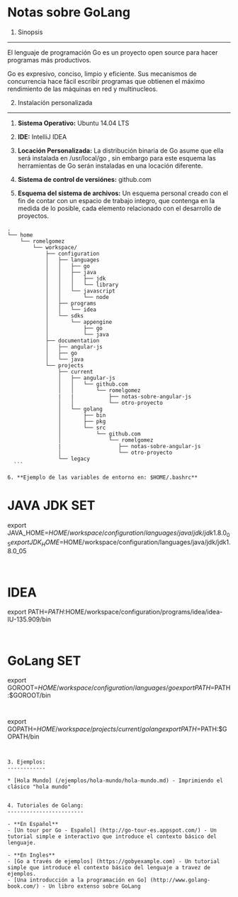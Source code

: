 Notas sobre GoLang
==================

1. Sinopsis
-----------

El lenguaje de programación Go es un proyecto open source para hacer programas más productivos. 

Go es expresivo, conciso, limpio y eficiente. Sus mecanismos de concurrencia hace fácil escribir programas que obtienen el máximo rendimiento de las máquinas en red y multinucleos. 


2. Instalación personalizada
----------------------------

1. **Sistema Operativo:** Ubuntu 14.04 LTS
   
2. **IDE:** IntelliJ IDEA

3. **Locación Personalizada:** La distribución binaria de Go asume que ella será instalada en /usr/local/go , sin embargo para este esquema las herramientas de Go serán instaladas en una locación diferente.
   
4. **Sistema de control de versiónes:** github.com 

5. **Esquema del sistema de archivos:** Un esquema personal creado con el fin de contar con un espacio de trabajo integro, que contenga en la medida de lo posible, cada elemento relacionado con el desarrollo de proyectos.

  ```
  .
  └── home
      └── romelgomez
          └── workspace/
              ├── configuration
              │   ├── languages
              │   │   ├── go
              │   │   ├── java
              │   │   │   ├── jdk
              │   │   │   └── library
              │   │   └── javascript
              │   │       └── node
              │   ├── programs
              │   │   └── idea
              │   └── sdks
              │       └── appengine
              │           ├── go
              │           └── java
              ├── documentation
              │   ├── angular-js
              │   ├── go
              │   └── java
              └── projects
                  ├── current
                  │   ├── angular-js
                  │   │   └── github.com
                  │   │       └── romelgomez
                  |   |           ├── notas-sobre-angular-js
                  │   │           └── otro-proyecto
                  │   └── golang
                  │       ├── bin
                  │       ├── pkg
                  │       └── src
                  │           └── github.com
                  │               └── romelgomez
                  |                  ├── notas-sobre-angular-js  
                  │                  └── otro-proyecto
                  └── legacy
    ```

6. **Ejemplo de las variables de entorno en: $HOME/.bashrc**

  ```
# JAVA JDK SET
export JAVA_HOME=$HOME/workspace/configuration/languages/java/jdk/jdk1.8.0_05
export JDK_HOME=$HOME/workspace/configuration/languages/java/jdk/jdk1.8.0_05
  ```   
    
  ```            
# IDEA
export PATH=$PATH:$HOME/workspace/configuration/programs/idea/idea-IU-135.909/bin
  ```            
    
  ```
# GoLang SET
export GOROOT=$HOME/workspace/configuration/languages/go
export PATH=$PATH:$GOROOT/bin
  ```    
    
  ```
export GOPATH=$HOME/workspace/projects/current/golang
export PATH=$PATH:$GOPATH/bin
  ```


3. Ejemplos:
------------

* [Hola Mundo] (/ejemplos/hola-mundo/hola-mundo.md) - Imprimiendo el clásico "hola mundo"


4. Tutoriales de Golang:
------------------------

- **En Español**
  - [Un tour por Go - Español] (http://go-tour-es.appspot.com/) - Un tutorial simple e interactivo que introduce el contexto básico del lenguaje.

- **En Ingles**
  - [Go a través de ejemplos] (https://gobyexample.com) - Un tutorial simple que introduce el contexto básico del lenguaje a travez de ejemplos.
  - [Una introducción a la programación en Go] (http://www.golang-book.com/) - Un libro extenso sobre GoLang